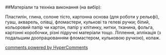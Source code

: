 <div id="hypercomments_widget" class="js-hypercomments-widget invisible"></div>

##Матеріали та техніка виконання (на вибір):

<p>Пластилін, глина, солоне тісто, картонна основа (для роботи у рельєфі), гуаш, акварель, олівці, фломастери, кулькові та гелеві ручки; білий, кольоровий папір чи картон, папір у клітинку, нитки, тканина, фольга, картонні коробочки, різні підручні матеріали тощо. Ліплення,  аплікація (з подальшим доопрацюванням фломастером, кульковою ручкою), колаж.</p>


<div class="js-hypercomments-container">
    <a href="http://hypercomments.com" class="hc-link" title="comments widget">comments powered by HyperComments</a>
</div>